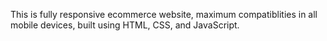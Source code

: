 This is fully responsive ecommerce website, maximum compatiblities in all mobile devices, built using HTML, CSS, and JavaScript.
